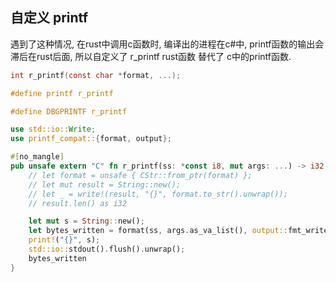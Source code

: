## 自定义 printf

遇到了这种情况, 在rust中调用c函数时, 编译出的进程在c#中, printf函数的输出会滞后在rust后面, 所以自定义了 r_printf rust函数 替代了 c中的printf函数.

```c
int r_printf(const char *format, ...);

#define printf r_printf

#define DBGPRINTF r_printf
```

```rs
use std::io::Write;
use printf_compat::{format, output};

#[no_mangle]
pub unsafe extern "C" fn r_printf(ss: *const i8, mut args: ...) -> i32 {
    // let format = unsafe { CStr::from_ptr(format) };
    // let mut result = String::new();
    // let _ = write!(result, "{}", format.to_str().unwrap());
    // result.len() as i32

    let mut s = String::new();
    let bytes_written = format(ss, args.as_va_list(), output::fmt_write(&mut s));
    print!("{}", s);
    std::io::stdout().flush().unwrap();
    bytes_written
}
```
